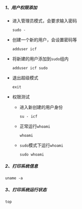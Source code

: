 ##### 1、用户权限添加

- 进入管理员模式，会要求输入密码

  ```
  sudo -
  ```

- 创建一个新的用户，会设置密码等

  ```
  adduser icf
  ```

- 将新建的用户添加到`sudo`组内

  ```
  adduser icf sudo
  ```

- 退出超级模式

  ```
  exit
  ```

- 权限测试

  - 进入新创建的用户身份

    ```
    su - icf
    ```

  - 正常运行`whoami`

    ```
    whoami
    ```

  - `sudo`模式下运行`whoami`

    ```
    sudo whoami
    ```


##### 2、打印系统信息

```
uname -a
```

##### 3、打印系统运行状态

```
top
```

